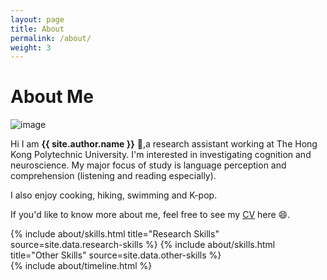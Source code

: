 ```yaml
---
layout: page
title: About
permalink: /about/
weight: 3
---
```


# **About Me**
![image](https://blogger.googleusercontent.com/img/b/R29vZ2xl/AVvXsEgkdfJhus7DDwzmgQexXBAQy3DbW9PF7jYmwPz5CCFE42aOa-F22DEo_6XDGZnxYEP7dVBQj0LmnmlTUaqvyNrrbh5B0a8OGSe2kTBWoPQuqU8s5E4BF3v8OTG27yK4_Io-9VcF3Stuxw2tLMpSMRFGBCD1Wd9TbKozjtUllm0z1ouYzHIb7_Nut1HU/s3206/IMGP7013.jpg)

Hi I am **{{ site.author.name }}** :wave:,a research assistant working at The Hong Kong Polytechnic University. I'm interested in investigating cognition and neuroscience. My major focus of study is language perception and comprehension (listening and reading especially).

I also enjoy cooking, hiking, swimming and K-pop.

If you'd like to know more about me, feel free to see my [CV](https://docs.google.com/document/d/15GUoXDrQK8qTzsRrid75AbhOR4Nqqqij/edit?usp=sharing&ouid=117773219121876391789&rtpof=true&sd=true) here :smile:.


<div class="row">
{% include about/skills.html title="Research Skills" source=site.data.research-skills %}
{% include about/skills.html title="Other Skills" source=site.data.other-skills %}
</div>

<div class="row">
{% include about/timeline.html %}
</div>